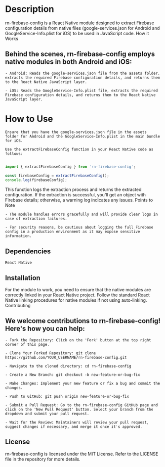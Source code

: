 # Description

rn-firebase-config is a React Native module designed to extract Firebase configuration details from native files (google-services.json for Android and GoogleService-Info.plist for iOS) to be used in JavaScript code.
How it Works

## Behind the scenes, rn-firebase-config employs native modules in both Android and iOS:

    - Android: Reads the google-services.json file from the assets folder, extracts the required Firebase configuration details, and returns them to the React Native JavaScript layer.

    - iOS: Reads the GoogleService-Info.plist file, extracts the required Firebase configuration details, and returns them to the React Native JavaScript layer.

# How to Use

    Ensure that you have the google-services.json file in the assets folder for Android and the GoogleService-Info.plist in the main bundle for iOS.

    Use the extractFirebaseConfig function in your React Native code as follows:

```javascript

import { extractFirebaseConfig } from 'rn-firebase-config';

const firebaseConfig = extractFirebaseConfig();
console.log(firebaseConfig);

```

This function logs the extraction process and returns the extracted configuration. If the extraction is successful, you'll get an object with Firebase details; otherwise, a warning log indicates any issues.
Points to Note

    - The module handles errors gracefully and will provide clear logs in case of extraction failures.

    - For security reasons, be cautious about logging the full Firebase config in a production environment as it may expose sensitive information.

## Dependencies

    React Native

## Installation

For the module to work, you need to ensure that the native modules are correctly linked in your React Native project. Follow the standard React Native linking procedures for native modules if not using auto-linking.
Contributing

## We welcome contributions to rn-firebase-config! Here's how you can help:

    - Fork the Repository: Click on the 'Fork' button at the top right corner of this page.

    - Clone Your Forked Repository: git clone https://github.com/YOUR_USERNAME/rn-firebase-config.git

    - Navigate to the cloned directory: cd rn-firebase-config

    - Create a New Branch: git checkout -b new-feature-or-bug-fix

    - Make Changes: Implement your new feature or fix a bug and commit the changes.

    - Push to GitHub: git push origin new-feature-or-bug-fix

    - Submit a Pull Request: Go to the rn-firebase-config GitHub page and click on the 'New Pull Request' button. Select your branch from the dropdown and submit your pull request.

    - Wait for the Review: Maintainers will review your pull request, suggest changes if necessary, and merge it once it's approved.

## License

rn-firebase-config is licensed under the MIT License. Refer to the LICENSE file in the repository for more details.